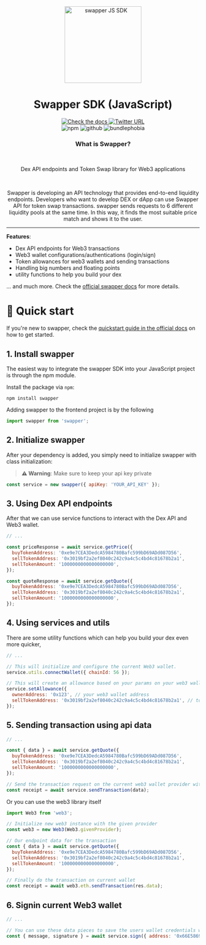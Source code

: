 <!--
  CAUTION: This file is automatically generated. Do not edit it manually!
  To adjust it, change the sdk-readme code generator or its template
-->
<div align="center">
  <a align="center" href="https://swapper.com" target="_blank">
    <img src="https://www.theswapper.tech/nextImageExportOptimizer/logo.ba7ecb9d-opt-1920.WEBP" alt="swapper JS SDK" height=200/>
  </a>
  <h1 align="center">Swapper SDK (JavaScript)</h1>
  
  <a href="https://docs.swapper.com" target="_blank">
    <img alt="Check the docs" src="https://img.shields.io/badge/Docs-Full Documentation-21BF96?style=flat&logo=gitbook&logoColor=ffffff" />
  </a>
  <a href="https://twitter.com/TheSwapperToken" target="_blank">
    <img alt="Twitter URL" src="https://img.shields.io/twitter/url?url=https%3A%2F%2Fswapper.com2?color=7289DA">
  </a><br/>
    <img alt="npm" src="https://img.shields.io/npm/v/swapper?label=version" />
    <img alt="github" src="https://img.shields.io/github/last-commit/theSwapperProject/theSwapperProject" />
    <img alt="bundlephobia" src="https://img.shields.io/bundlephobia/minzip/swapper" />
  <p>
  </p>
  <h3>What is Swapper?</h3>
  <br />
  <p>
    Dex API endpoints and Token Swap library for Web3 applications
  </p>
  <br/>
  <p>
    Swapper is developing an API technology that provides end-to-end liquidity endpoints. Developers who want to develop DEX or dApp can use Swapper API for token swap transactions. swapper sends requests to 6 different liquidity pools at the same time. In this way, it finds the most suitable price match and shows it to the user.
  </p>
</div>

---

**Features**:

- Dex API endpoints for Web3 transactions
- Web3 wallet configurations/authentications (login/sign)
- Token allowances for web3 wallets and sending transactions
- Handling big numbers and floating points
- utility functions to help you build your dex

... and much more. Check the [official swapper docs](https://the-swapper-project.gitbook.io/the-swapper/) for more details.

# 🚀 Quick start

If you're new to swapper, check the [quickstart guide in the official docs](https://the-swapper-project.gitbook.io/the-swapper/swap-api/quick-start) on how to get started.

## 1. Install swapper

The easiest way to integrate the swapper SDK into your JavaScript project is through the npm module.

Install the package via `npm`:

```shell
npm install swapper
```

Adding swapper to the frontend project is by the following

```javascript
import swapper from 'swapper';
```

## 2. Initialize swapper

After your dependency is added, you simply need to initialize swapper with class initialization:

> **⚠️ Warning**: Make sure to keep your api key private

```javascript
const service = new swapper({ apiKey: 'YOUR_API_KEY' });
```

## 3. Using Dex API endpoints

After that we can use service functions to interact with the Dex API and Web3 wallet.

```javascript
// ...

const priceResponse = await service.getPrice({
  buyTokenAddress: '0xe9e7CEA3DedcA5984780Bafc599bD69ADd087D56',
  sellTokenAddress: '0x3019bf2a2ef8040c242c9a4c5c4bd4c81678b2a1',
  sellTokenAmount: '1000000000000000000',
});

const quoteResponse = await service.getQuote({
  buyTokenAddress: '0xe9e7CEA3DedcA5984780Bafc599bD69ADd087D56',
  sellTokenAddress: '0x3019bf2a2ef8040c242c9a4c5c4bd4c81678b2a1',
  sellTokenAmount: '1000000000000000000',
});
```

## 4. Using services and utils

There are some utility functions which can help you build your dex even more quicker,

```javascript
// ...

// This will initialize and configure the current Web3 wallet.
service.utils.connectWallet({ chainId: 56 });

// This will create an allowance based on your params on your web3 wallet for the desired token.
service.setAllowance({
  ownerAddress: '0x123', // your web3 wallet address
  sellTokenAddress: '0x3019bf2a2ef8040c242c9a4c5c4bd4c81678b2a1', // token address to create allowance for
});
```

## 5. Sending transaction using api data

```javascript
// ...

const { data } = await service.getQuote({
  buyTokenAddress: '0xe9e7CEA3DedcA5984780Bafc599bD69ADd087D56',
  sellTokenAddress: '0x3019bf2a2ef8040c242c9a4c5c4bd4c81678b2a1',
  sellTokenAmount: '1000000000000000000',
});

// Send the transaction request on the current web3 wallet provider with the given api data of swapper
const receipt = await service.sendTransaction(data);
```

Or you can use the web3 library itself

```javascript
import Web3 from 'web3';

// Initialize new web3 instance with the given provider
const web3 = new Web3(Web3.givenProvider);

// Our endpoint data for the transaction
const { data } = await service.getQuote({
  buyTokenAddress: '0xe9e7CEA3DedcA5984780Bafc599bD69ADd087D56',
  sellTokenAddress: '0x3019bf2a2ef8040c242c9a4c5c4bd4c81678b2a1',
  sellTokenAmount: '1000000000000000000',
});

// Finally do the transaction on current wallet
const receipt = await web3.eth.sendTransaction(res.data);
```

## 6. Signin current Web3 wallet

```javascript
// ...

// You can use these data pieces to save the users wallet credentials when signed
const { message, signature } = await service.sign({ address: '0x66E5869be1309a543A752aA24CfA251E86234fcc', domain: 'swapper.com', uri: 'https://app.swapper.com' });
```
